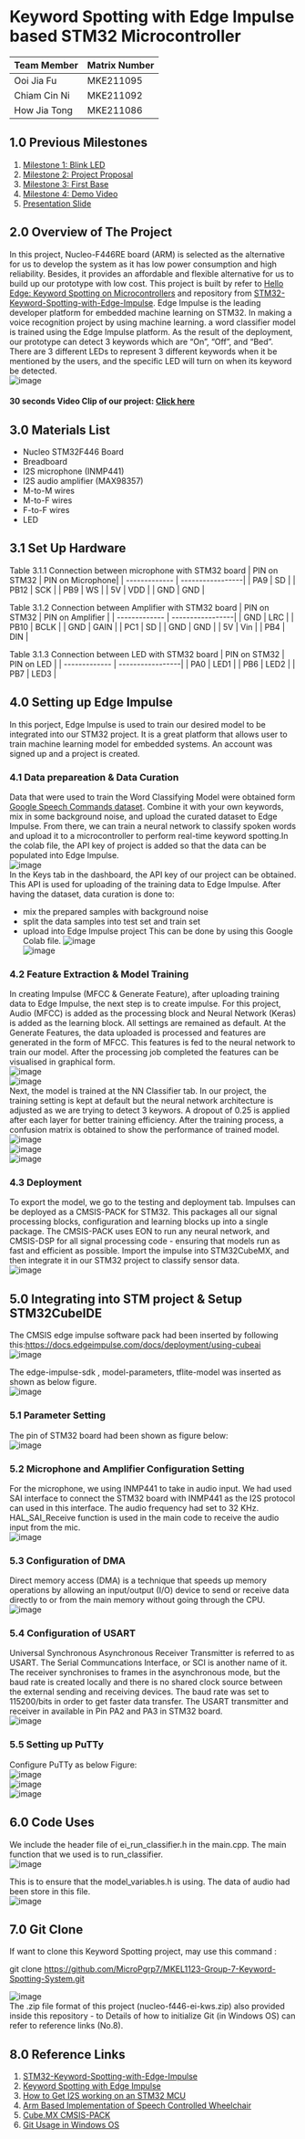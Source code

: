# Keyword Spotting with Edge Impulse based STM32 Microcontroller #
|  Team Member  | Matrix Number |
| ------------- | ------------- |
| Ooi Jia Fu    |   MKE211095   |
| Chiam Cin Ni  |   MKE211092   |
| How Jia Tong  |   MKE211086   |

## 1.0 Previous Milestones
1. [Milestone 1: Blink LED](https://github.com/MicroPgrp7/MKEL1123-Group-Project/tree/main/milestone1) 
2. [Milestone 2: Project Proposal](https://drive.google.com/file/d/1wAhxprNIu4fez9WTS9BEaCD7nbrL9mLD/view?usp=sharing)
3. [Milestone 3: First Base](https://www.youtube.com/watch?v=TdCP6PNzU0g)
4. [Milestone 4: Demo Video](https://www.youtube.com/watch?v=zIfqKV8LQrA)
5. [Presentation Slide](https://docs.google.com/presentation/d/1dDI5Re6829ZVXl335cGzR9T2gzq3t2P4yv17fu7u5ds/edit?usp=sharing)

## 2.0 Overview of The Project
In this project, Nucleo-F446RE board (ARM) is selected as the alternative for us to develop the system as it has low power consumption and high reliability. Besides, it provides an affordable and flexible alternative for us to build up our prototype with low cost. This project is built by refer to [Hello Edge: Keyword Spotting on Microcontrollers](https://arxiv.org/pdf/1711.07128.pdf) and repository from
[STM32-Keyword-Spotting-with-Edge-Impulse](https://github.com/smlee00/STM32-Keyword-Spotting-with-Edge-Impulse). Edge Impulse is the leading developer platform for embedded machine learning on STM32. In making a voice recognition project by using machine learning. a word classifier model is trained using the Edge Impulse platform.
As the result of the deployment, our prototype can detect 3 keywords which are “On”, “Off”, and “Bed”. There are 3 different LEDs to represent 3 different keywords when it be mentioned by the users, and the specific LED will turn on when its keyword be detected. <br />
![image](https://user-images.githubusercontent.com/105091269/178142894-2ff14d52-998b-4e0f-bf0e-6847926c7724.png) <br />
#### 30 seconds Video Clip of our project: [Click here](https://drive.google.com/file/d/1Q8_rsjMZfFI6LfzrCuvFh8pPDPs440tu/view?usp=sharing)

## 3.0 Materials List
  - Nucleo STM32F446 Board
  - Breadboard
  - I2S microphone (INMP441)
  - I2S audio amplifier (MAX98357)
  - M-to-M wires
  - M-to-F wires
  - F-to-F wires 
  - LED 

## 3.1 Set Up Hardware
Table 3.1.1 Connection between microphone with STM32 board
|  PIN on STM32  | PIN on Microphone|
| -------------  | -----------------|
| PA9            |   SD             |
| PB12           |   SCK            |
| PB9            |    WS            |
| 5V             |   VDD            |
| GND            |   GND            |

Table 3.1.2 Connection between Amplifier with STM32 board
|  PIN on STM32  | PIN on Amplifier |
| -------------  | -----------------|
| GND            |   LRC            |
| PB10           |   BCLK           |
| GND            |    GAIN          |
| PC1            |   SD             |
| GND            |   GND            |
| 5V             |   Vin            |
| PB4            |   DIN            |

Table 3.1.3 Connection between LED with STM32 board
|  PIN on STM32  |    PIN on LED    |
| -------------  | -----------------|
| PA0            |   LED1           |
| PB6            |   LED2           |
| PB7            |   LED3           |

## 4.0 Setting up Edge Impulse 
In this porject, Edge Impulse is used to train our desired model to be integrated into our STM32 project. It is a great platform that allows user to train machine learning model for embedded systems. An account was signed up and a project is created. <br />
### 4.1 Data prepareation & Data Curation
Data that were used to train the Word Classifying Model were obtained form [Google Speech Commands dataset](http://download.tensorflow.org/data/speech_commands_v0.02.tar.gz). Combine it with your own keywords, mix in some background noise, and upload the curated dataset to Edge Impulse. From there, we can train a neural network to classify spoken words and upload it to a microcontroller to perform real-time keyword spotting.In the colab file, the API key of project is added so that the data can be populated into Edge Impulse. <br />
![image](https://user-images.githubusercontent.com/105091269/178146068-4cbf2dcf-b3fd-4c69-b34a-53a9b6cd48d3.png)<br />
In the Keys tab in the dashboard, the API key of our project can be obtained. This API is used for uploading of the training data to Edge Impulse. After having the dataset, data curation is done to: <br />
- mix the prepared samples with background noise
- split the data samples into test set and train set
- upload into Edge Impulse project This can be done by using this Google Colab file.
![image](https://user-images.githubusercontent.com/105091269/178146193-180d3193-3a7c-4cd4-aa6c-ae9a59f8eb6a.png)<br />
![image](https://user-images.githubusercontent.com/105091269/178145753-9bfde174-2be7-4f8c-b84a-7b8c7d3f5302.png)<br />
### 4.2 Feature Extraction & Model Training
In creating Impulse (MFCC & Generate Feature), after uploading training data to Edge Impulse, the next step is to create impulse. For this project, Audio (MFCC) is added as the processing block and Neural Network (Keras) is added as the learning block. All settings are remained as default. At the Generate Features, the data uploaded is processed and features are generated in the form of MFCC. This features is fed to the neural network to train our model. After the processing job completed the features can be visualised in graphical form.<br />
![image](https://user-images.githubusercontent.com/105091269/178145767-816e27c0-5b21-4599-9ed0-fd97ed2d2139.png)<br />
![image](https://user-images.githubusercontent.com/105091269/178145783-4020f53a-2d87-47ee-87c4-8fd441b13298.png)<br />
Next, the model is trained at the NN Classifier tab. In our project, the training setting is kept at default but the neural network architecture is adjusted as we are trying to detect 3 keywors. A dropout of 0.25 is applied after each layer for better training efficiency. After the training process, a confusion matrix is obtained to show the performance of trained model.<br />
![image](https://user-images.githubusercontent.com/105091269/178145937-3ccafc98-1d64-4476-9f28-f8d2f0f55277.png)<br />
![image](https://user-images.githubusercontent.com/105091269/178145965-f67f084c-d5cc-49d7-9fb5-92cbc0dcfb6c.png)<br />
![image](https://user-images.githubusercontent.com/105091269/178145975-88150cbf-6122-4dc0-80e6-f71c6f8a6ddd.png)<br />
### 4.3 Deployment
To export the model, we go to the testing and deployment tab. Impulses can be deployed as a CMSIS-PACK for STM32. This packages all our signal processing blocks, configuration and learning blocks up into a single package. The CMSIS-PACK uses EON to run any neural network, and CMSIS-DSP for all signal processing code - ensuring that models run as fast and efficient as possible. Import the impulse into STM32CubeMX, and then integrate it in our STM32 project to classify sensor data.<br />
![image](https://user-images.githubusercontent.com/105091269/178146010-40f7ca5e-dd0b-42fb-aec4-371b2d93c888.png)<br />

## 5.0 Integrating into STM project & Setup STM32CubeIDE
The CMSIS edge impulse software pack had been inserted by following this:https://docs.edgeimpulse.com/docs/deployment/using-cubeai<br />
![image](https://user-images.githubusercontent.com/105091269/178149734-62ec7276-a263-4e30-a854-14b26841868e.png)<br />

The edge-impulse-sdk , model-parameters, tflite-model was inserted as shown as below figure.<br />
![image](https://user-images.githubusercontent.com/105091269/178149784-1e7e07cc-14fc-4083-a530-c74fcc3d16c6.png)<br />

### 5.1 Parameter Setting
The pin of STM32 board had been shown as figure below:<br />
![image](https://user-images.githubusercontent.com/105091269/178143209-5e08bd6f-4a4e-4613-b473-00b3b1c105a2.png)<br />
### 5.2 Microphone and Amplifier Configuration Setting
For the microphone, we using INMP441 to take in audio input. We had used SAI interface to connect the STM32 board with INMP441 as the I2S protocol can used in this interface. The audio frequency had set to 32 KHz. HAL_SAI_Receive function is used in the main code to receive the audio input from the mic.<br />
![image](https://user-images.githubusercontent.com/105091269/178148692-3a028c33-4806-4306-8b6f-5935a122277d.png)<br />

### 5.3 Configuration of DMA
Direct memory access (DMA) is a technique that speeds up memory operations by allowing an input/output (I/O) device to send or receive data directly to or from the main memory without going through the CPU.<br />
![image](https://user-images.githubusercontent.com/105091269/178149275-b719ecf2-6307-4469-8b7e-e56d74c237d3.png)<br />

### 5.4 Configuration of USART
Universal Synchronous Asynchronous Receiver Transmitter is referred to as USART. The Serial Communcations Interface, or SCI is another name of it. The receiver synchronises to frames in the asynchronous mode, but the baud rate is created locally and there is no shared clock source between the external sending and receiving devices. The baud rate was set to 115200/bits in order to get faster data transfer. The USART transmitter and receiver in available in Pin PA2 and PA3 in STM32 board.<br />
![image](https://user-images.githubusercontent.com/105091269/178149370-13b0d1c9-12f9-4a4a-8977-cd5deb59a9fd.png)<br />

### 5.5 Setting up PuTTy
Configure PuTTy as below Figure:<br />
![image](https://user-images.githubusercontent.com/105091269/178144604-51fd9354-fcc0-415d-ae69-e1f6092807dc.png)<br />
![image](https://user-images.githubusercontent.com/105091269/178143220-93926809-12c1-4933-9004-c10403ac0999.png)<br />
![image](https://user-images.githubusercontent.com/105091269/178143231-7fbd335f-2466-425b-98eb-5b91896a9613.png)<br />

## 6.0 Code Uses
We include the header file of ei_run_classifier.h in the main.cpp. The main function that we used is to run_classifier.<br />
![image](https://user-images.githubusercontent.com/105091269/178150474-7e5cf0d6-6877-4b29-bad8-50b885910bf9.png)<br />

This is to ensure that the model_variables.h is using. The data of audio had been store in this file.<br />
![image](https://user-images.githubusercontent.com/105091269/178150602-2cb1e950-db9a-4136-b3a1-63881230c8da.png)<br />

## 7.0 Git Clone
If want to clone this Keyword Spotting project, may use this command :<br />

git clone https://github.com/MicroPgrp7/MKEL1123-Group-7-Keyword-Spotting-System.git <br />

![image](https://user-images.githubusercontent.com/105091269/178185648-b7d10344-f098-4ddc-9843-5c1d2b51a5b4.png) <br />
The .zip file format of this project (nucleo-f446-ei-kws.zip) also provided inside this repository - to 
Details of how to initialize Git (in Windows OS) can refer to reference links (No.8).


## 8.0 Reference Links
1. [STM32-Keyword-Spotting-with-Edge-Impulse](https://github.com/smlee00/STM32-Keyword-Spotting-with-Edge-Impulse)
2. [Keyword Spotting with Edge Impulse](https://github.com/ShawnHymel/ei-keyword-spotting)
3. [How to Get I2S working on an STM32 MCU](https://medium.com/@davidramsay/how-to-get-i2s-working-on-an-stm32-mcu-33de0e9c9ff8)
4. [Arm Based Implementation of Speech Controlled Wheelchair](https://github.com/Eddy960/Advanced-Microprocessor-System-Project/tree/main/M5_KWS_Wheelchair)
5. [Cube.MX CMSIS-PACK](https://docs.edgeimpulse.com/docs/deployment/using-cubeai)
6. [Git Usage in Windows OS](https://phoenixnap.com/kb/how-to-install-git-windows)

